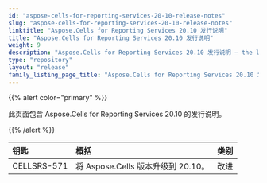 ```yaml
---
id: "aspose-cells-for-reporting-services-20-10-release-notes"
slug: "aspose-cells-for-reporting-services-20-10-release-notes"
linktitle: "Aspose.Cells for Reporting Services 20.10 发行说明"
title: "Aspose.Cells for Reporting Services 20.10 发行说明"
weight: 9
description: "Aspose.Cells for Reporting Services 20.10 发行说明 – the latest updates and fixes."
type: "repository"
layout: "release"
family_listing_page_title: "Aspose.Cells for Reporting Services 20.10 发行说明"
---
```

{{% alert color="primary" %}}

此页面包含 Aspose.Cells for Reporting Services 20.10 的发行说明。

{{% /alert %}}

|**钥匙**|**概括**|**类别**|
|:- |:- |:- |
|CELLSRS-571|将 Aspose.Cells 版本升级到 20.10。|改进|
